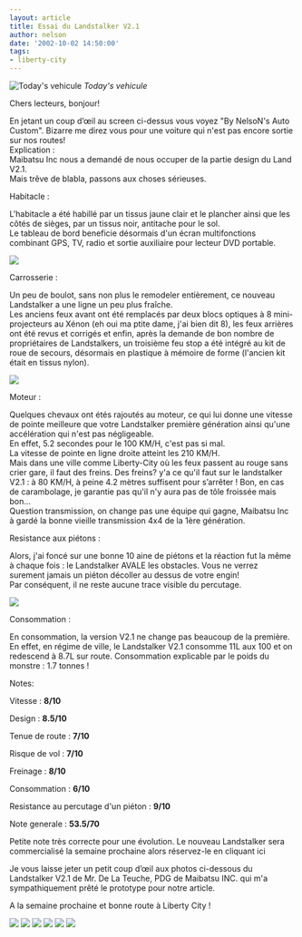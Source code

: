 ```yaml
---
layout: article
title: Essai du Landstalker V2.1
author: nelson
date: '2002-10-02 14:50:00'
tags:
- liberty-city
---
```


![Today's vehicule](/content/images/2016/07/PreviewLand.jpg)
_Today's vehicule_

Chers lecteurs, bonjour!

En jetant un coup d’œil au screen ci-dessus vous voyez "By NelsoN's Auto Custom". Bizarre me direz vous pour une voiture qui n'est pas encore sortie sur nos routes!  
Explication :  
Maibatsu Inc nous a demandé de nous occuper de la partie design du Land V2.1.  
Mais trêve de blabla, passons aux choses sérieuses.

Habitacle :

L'habitacle a été habillé par un tissus jaune clair et le plancher ainsi que les côtés de sièges, par un tissus noir, antitache pour le sol.  
Le tableau de bord beneficie désormais d'un écran multifonctions combinant GPS, TV, radio et sortie auxiliaire pour lecteur DVD portable.

![](/content/images/2016/07/Land4.jpg)

Carrosserie :

Un peu de boulot, sans non plus le remodeler entièrement, ce nouveau Landstalker a une ligne un peu plus fraîche.  
Les anciens feux avant ont été remplacés par deux blocs optiques à 8 mini-projecteurs au Xénon (eh oui ma ptite dame, j'ai bien dit 8), les feux arrières ont été revus et corrigés et enfin, après la demande de bon nombre de propriétaires de Landstalkers, un troisième feu stop a été intégré au kit de roue de secours, désormais en plastique à mémoire de forme (l'ancien kit était en tissus nylon).

![](/content/images/2016/07/Land.jpg)

Moteur :

Quelques chevaux ont étés rajoutés au moteur, ce qui lui donne une vitesse de pointe meilleure que votre Landstalker première génération ainsi qu'une accélération qui n'est pas négligeable.  
En effet, 5.2 secondes pour le 100 KM/H, c'est pas si mal.  
La vitesse de pointe en ligne droite atteint les 210 KM/H.  
Mais dans une ville comme Liberty-City où les feux passent au rouge sans crier gare, il faut des freins. Des freins? y'a ce qu'il faut sur le landstalker V2.1 : à 80 KM/H, à peine 4.2 mètres suffisent pour s’arrêter ! Bon, en cas de carambolage, je garantie pas qu'il n'y aura pas de tôle froissée mais bon...  
Question transmission, on change pas une équipe qui gagne, Maibatsu Inc à gardé la bonne vieille transmission 4x4 de la 1ère génération.

Resistance aux piétons :

Alors, j'ai foncé sur une bonne 10 aine de piétons et la réaction fut la même à chaque fois : le Landstalker AVALE les obstacles. Vous ne verrez surement jamais un piéton décoller au dessus de votre engin!  
Par conséquent, il ne reste aucune trace visible du percutage.

![](/content/images/2016/07/Land9.jpg)

Consommation :

En consommation, la version V2.1 ne change pas beaucoup de la première.  
En effet, en régime de ville, le Landstalker V2.1 consomme 11L aux 100 et on redescend à 8.7L sur route. Consommation explicable par le poids du monstre : 1.7 tonnes !

Notes:

Vitesse : **8/10**

Design : **8.5/10**

Tenue de route : **7/10**

Risque de vol : **7/10**

Freinage : **8/10**

Consommation : **6/10**

Resistance au percutage d'un piéton : **9/10**

Note generale : **53.5/70**

Petite note très correcte pour une évolution. Le nouveau Landstalker sera commercialisé la semaine prochaine alors réservez-le en cliquant ici

Je vous laisse jeter un petit coup d’œil aux photos ci-dessous du Landstalker V2.1 de Mr. De La Teuche, PDG de Maibatsu INC. qui m'a sympathiquement prêté le prototype pour notre article.

A la semaine prochaine et bonne route à Liberty City !

![](/content/images/2016/07/Land2.jpg)
![](/content/images/2016/07/Land3.jpg)
![](/content/images/2016/07/Land5.jpg)
![](/content/images/2016/07/Land6.jpg)
![](/content/images/2016/07/Land7.jpg)
![](/content/images/2016/07/Land8.jpg)

<!--kg-card-end: markdown-->
